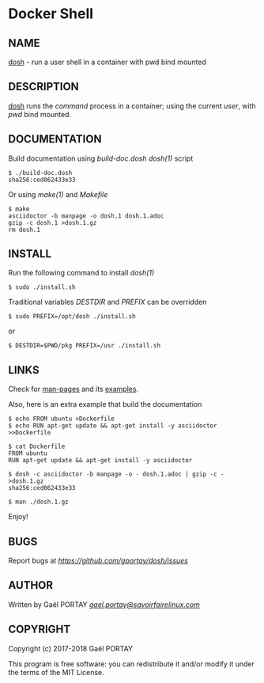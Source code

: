 # Docker Shell

## NAME

[dosh](dosh.1.adoc) - run a user shell in a container with pwd bind mounted

## DESCRIPTION

[dosh](dosh) runs the _command_ process in a container; using the current
_user_, with _pwd_ bind mounted.

## DOCUMENTATION

Build documentation using _build-doc.dosh_ *dosh(1)* script

	$ ./build-doc.dosh
	sha256:ced062433e33

Or using *make(1)* and _Makefile_

	$ make
	asciidoctor -b manpage -o dosh.1 dosh.1.adoc
	gzip -c dosh.1 >dosh.1.gz
	rm dosh.1

## INSTALL

Run the following command to install *dosh(1)*

	$ sudo ./install.sh

Traditional variables *DESTDIR* and *PREFIX* can be overridden

	$ sudo PREFIX=/opt/dosh ./install.sh

or

	$ DESTDIR=$PWD/pkg PREFIX=/usr ./install.sh

## LINKS

Check for [man-pages](dosh.1.adoc) and its [examples](dosh.1.adoc#examples).

Also, here is an extra example that build the documentation

	$ echo FROM ubuntu >Dockerfile
	$ echo RUN apt-get update && apt-get install -y asciidoctor >>Dockerfile

	$ cat Dockerfile
	FROM ubuntu
	RUN apt-get update && apt-get install -y asciidoctor

	$ dosh -c asciidoctor -b manpage -o - dosh.1.adoc | gzip -c - >dosh.1.gz
	sha256:ced062433e33

	$ man ./dosh.1.gz

Enjoy!

## BUGS

Report bugs at *https://github.com/gportay/dosh/issues*

## AUTHOR

Written by Gaël PORTAY *gael.portay@savoirfairelinux.com*

## COPYRIGHT

Copyright (c) 2017-2018 Gaël PORTAY

This program is free software: you can redistribute it and/or modify it under
the terms of the MIT License.
